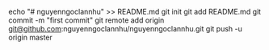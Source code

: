 echo "# nguyenngoclannhu" >> README.md
git init
git add README.md
git commit -m "first commit"
git remote add origin git@github.com:nguyenngoclannhu/nguyenngoclannhu.git
git push -u origin master
